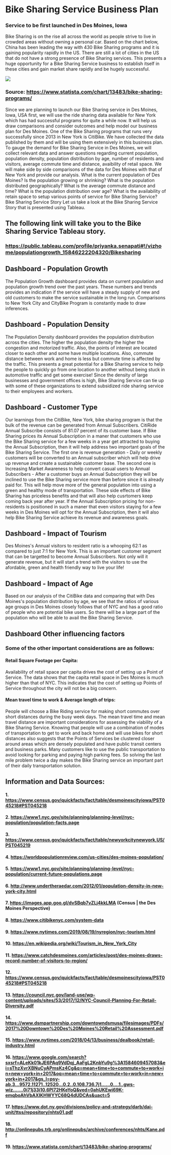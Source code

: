 # Bike Sharing Service Business Plan
### Service to be first launched in Des Moines, Iowa

Bike Sharing is on the rise all across the world as people strive to live in crowded areas without owning a personal car. Based on the chart below, China has been leading the way with 430 Bike Sharing programs and it is gaining popularity rapidly in the US. There are still a lot of cities in the US that do not have a strong presence of Bike Sharing services. This presents a huge opportunity for a Bike Sharing Service business to establish itself in these cities and gain market share rapidly and be hugely successful.

![](project.png)
### Source: https://www.statista.com/chart/13483/bike-sharing-programs/
Since we are planning to launch our Bike Sharing service in Des Moines, Iowa, USA first, we will use the ride sharing data available for New York which has had successful programs for quite a while now. It will help us draw comparisons and consider outcomes and help model our business plan for Des Moines. One of the Bike Sharing programs that runs very successfully since 2013 in New York is CitiBike. We have collected the data published by them and will be using them extensively in this business plan.
To gauge the demand for Bike Sharing Service in Des Moines, we will collect relevant data and answer questions regarding current population, population density, population distribution by age, number of residents and visitors, average commute time and distance, avaibility of retail space. We will make side by side comparisons of the data for Des Moines with that of New York and provide our analysis.
What is the current population of Des Moines?
Is the population growing or shrinking?
What is the population distributed geographically?
What is the average commute distance and time?
What is the population distribution over age?
What is the availability of retain space to setup various points of service for Bike Sharing Service?
Bike Sharing Service Story
Let us take a look at the Bike Sharing Service Story that is presented using Tableau.
## The following link will take you to the Bike Sharing Service Tableau story.
### https://public.tableau.com/profile/priyanka.senapati#!/vizhome/populationgrowth_15846222204320/Bikesharing

## Dashboard - Population Growth
The Population Growth dashboard provides data on current population and population growth trend over the past years. These numbers and trends provides an indication if the service will have a steady supply of new and old customers to make the service sustainable in the long run. Comparisons to New York City and CityBike Program is constantly made to draw inferences.
## Dashboard - Population Density
The Population Density dashboard provides the population distribution across the cities. The higher the population density the higher the congestion and motorized traffic. Also, the points of interest are located closer to each other and some have multiple locations. Also, commute distance between work and home is less but commute time is affected by the traffic. This presents a great potential for a Bike Sharing service to help the people to quickly go from one location to another without being stuck in automotive traffic and get some exercise! Since the density of large businesses and government offices is high, Bike Sharing Service can tie up with some of these organizations to extend subsidized ride sharing service to their employees and workers.
## Dashboard - Customer Type
Our learnings from the CitiBike, New York, bike sharing program is that the bulk of the revenue can be generated from Annual Subscribers. CitiRide Annual Subscribe consists of 81.07 percent of its customer base. If Bike Sharing prices its Annual Subscription in a maner that customers who use the Bike Sharing service for a few weeks in a year get attracted to buying the Annual Subscription, then it will help address two important goals of the Bike Sharing Service. The first one is revenue generation - Daily or weekly customers will be converted to an Annual subscriber which will help drive up revenue and create a sustainable customer base. The second one is Increasing Market Awareness to help convert casual users to Annual Subscribers - After a customer buys an Annual Subscription they will be inclined to use the Bike Sharing service more than before since it is already paid for. This will help move more of the general population into using a green and healthy mode of transportation. These side effects of Bike Sharing has priceless benefits and that will also help cusrtomers keep coming back year after year. If the Annual Subscription pricing for non-residents is positioned in such a maner that even visitors staying for a few weeks in Des Moines will opt for the Annual Subscription, then it will also help Bike Sharing Service achieve its revenue and awareness goals.
## Dashboard - Impact of Tourism
Des Moines's Annual visitors to resident ratio is a whooping 62:1 as compared to just 7:1 for New York. This is an important customer segment that can be targetted to become Annual Subscribers. Not only will it generate revenue, but it will start a trend with the visitors to use the afordable, green and health friendly way to live your life!
## Dashboard - Impact of Age
Based on our analysis of the CitiBike data and comparing that with Des Moines's population distribution by age, we see that the ratios of various age groups in Des Moines closely follows that of NYC and has a good ratio of people who are potential bike users. So there will be a large part of the population who will be able to avail the Bike Sharing Service.
## Dashboard Other influencing factors
### Some of the other important considerations are as follows:
#### Retail Square Footage per Capita:
Availability of retail space per capita drives the cost of setting up a Point of Service. The data shows that the capita retail space in Des Moines is much higher than that of NYC. This indicates that the cost of setting up Points of Service throughout the city will not be a big concern.
#### Mean travel time to work & Average length of trips:
People will choose a Bike Riding service for making short commutes over short distances during the busy week days. The mean travel time and mean travel distance are important considerations for assessing the viability of a Bike Sharing Service. Knowing that people will use a combination of modes of transportation to get to work and back home and will use bikes for short distances also suggests that the Points of Services be clustered closer around areas which are densely populated and have public transit centers and business parks. Many customers like to use the public transportation to avoid looking for parking and paying high parking fees. So solving the last mile problem twice a day makes the Bike Sharing service an important part of their daily transportation solution.
## Information and Data Sources:
#### 1. https://www.census.gov/quickfacts/fact/table/desmoinescityiowa/PST045218#PST045218
#### 2. https://www1.nyc.gov/site/planning/planning-level/nyc-population/population-facts.page
#### 3. https://www.census.gov/quickfacts/fact/table/newyorkcitynewyork,US/PST045219
#### 4. https://worldpopulationreview.com/us-cities/des-moines-population/
#### 5. https://www1.nyc.gov/site/planning/planning-level/nyc-population/current-future-populations.page
#### 6. http://www.undertheraedar.com/2012/01/population-density-in-new-york-city.html
#### 7. https://images.app.goo.gl/dvSBqb7vZLj4kkLMA (Census | the Des Moines Perspective)
#### 8. https://www.citibikenyc.com/system-data
#### 9. https://www.nytimes.com/2019/08/19/nyregion/nyc-tourism.html
#### 10. https://en.wikipedia.org/wiki/Tourism_in_New_York_City
#### 11. https://www.catchdesmoines.com/articles/post/des-moines-draws-record-number-of-visitors-to-region/
#### 12. https://www.census.gov/quickfacts/fact/table/desmoinescityiowa/PST045218#PST045218
#### 13. https://council.nyc.gov/land-use/wp-content/uploads/sites/53/2017/12/NYC-Council-Planning-For-Retail-Diversity.pdf
#### 14. https://www.dsmpartnership.com/downtowndsmusa/filesimages/PDFs/2017%20Downtown%20Des%20Moines%20Retail%20Assessment.pdf
#### 15. https://www.nytimes.com/2018/04/13/business/dealbook/retail-industry.html
#### 16. https://www.google.com/search?sxsrf=ALeKk01kJE6PAq9VdDqj_AaFgL2KnbYu9g%3A1584609457083&ei=sThzXvrXBNuCyAPmsKz4Cg&q=mean+time+to+commute+to+work+in+new+york+in+2017&oq=mean+time+to+commute+to+work+in+new+york+in+2017&gs_l=psy-ab.3...9572.11271..12520...0.2..0.108.736.7j1......0....1..gws-wiz.......0i71j33i10.6PI72HKeYoQ&ved=0ahUKEwi69K-emqboAhVbAXIKHWYYC68Q4dUDCAs&uact=5
#### 17. https://www.dot.ny.gov/divisions/policy-and-strategy/darb/dai-unit/ttss/repository/nhts01.pdf
#### 18. http://onlinepubs.trb.org/onlinepubs/archive/conferences/nhts/Kane.pdf
#### 19. https://www.statista.com/chart/13483/bike-sharing-programs/
